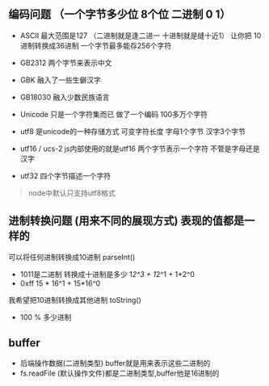 ## 编码问题 （一个字节多少位 8个位 二进制 0 1）
- ASCII  最大范围是127 （二进制就是逢二进一 十进制就是缝十近1）  让你把 10进制转换成36进制  一个字节最多能存256个字符

- GB2312 两个字节来表示中文
- GBK 融入了一些生僻汉字
- GB18030 融入少数民族语言 
- Unicode 只是一个字符集而已 做了一个编码 100多万个字符
- utf8 是unicode的一种存储方式  可变字符长度 字母1个字节 汉字3个字节
- utf16 / ucs-2 js内部使用的就是utf16 两个字节表示一个字符 不管是字母还是汉字
- utf32 四个字节描述一个字符
> node中默认只支持utf8格式


## 进制转换问题  (用来不同的展现方式) 表现的值都是一样的  

可以将任何进制转换成10进制  parseInt()
- 1011是二进制 转换成十进制是多少 1*2^3  +  1*2^1 +  1*2^0
- 0xff 15 * 16^1 + 15*16^0

我希望把10进制转换成其他进制 toString()
- 100 % 多少进制  

## buffer
- 后端操作数据(二进制类型) buffer就是用来表示这些二进制的
- fs.readFile (默认操作文件)都是二进制类型,buffer他是16进制的
